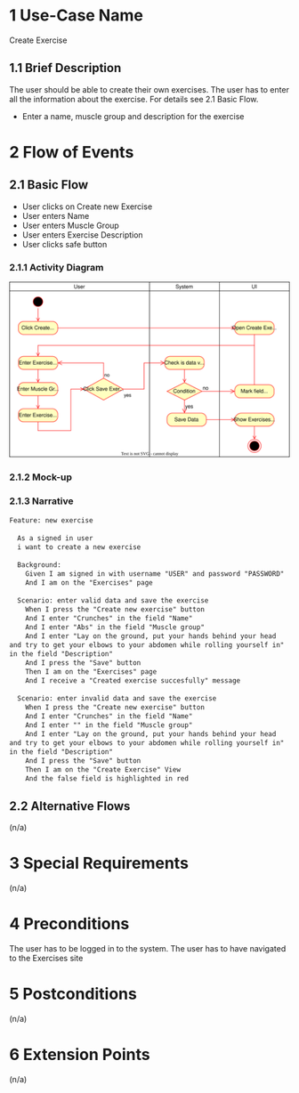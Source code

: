 # 1 Use-Case Name

Create Exercise

## 1.1 Brief Description

The user should be able to create their own exercises.
The user has to enter all the information about the exercise. For details see 2.1 Basic Flow.

- Enter a name, muscle group and description for the exercise

# 2 Flow of Events

## 2.1 Basic Flow

- User clicks on Create new Exercise
- User enters Name
- User enters Muscle Group
- User enters Exercise Description
- User clicks safe button

### 2.1.1 Activity Diagram

![test](Create_Exercise.drawio.svg)

### 2.1.2 Mock-up



### 2.1.3 Narrative

```gherkin
Feature: new exercise

  As a signed in user
  i want to create a new exercise

  Background:
    Given I am signed in with username "USER" and password "PASSWORD"
    And I am on the "Exercises" page 

  Scenario: enter valid data and save the exercise
    When I press the "Create new exercise" button
    And I enter "Crunches" in the field "Name"
    And I enter "Abs" in the field "Muscle group"
    And I enter "Lay on the ground, put your hands behind your head and try to get your elbows to your abdomen while rolling yourself in" in the field "Description"
    And I press the "Save" button
    Then I am on the "Exercises" page
    And I receive a "Created exercise succesfully" message

  Scenario: enter invalid data and save the exercise
    When I press the "Create new exercise" button
    And I enter "Crunches" in the field "Name"
    And I enter "" in the field "Muscle group"
    And I enter "Lay on the ground, put your hands behind your head and try to get your elbows to your abdomen while rolling yourself in" in the field "Description"
    And I press the "Save" button
    Then I am on the "Create Exercise" View
    And the false field is highlighted in red
```

## 2.2 Alternative Flows

(n/a)

# 3 Special Requirements

(n/a)

# 4 Preconditions

The user has to be logged in to the system.
The user has to have navigated to the Exercises site

# 5 Postconditions

(n/a)

# 6 Extension Points

(n/a)
